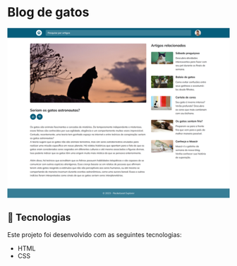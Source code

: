 # Blog de gatos

![Captura de Tela do Projeto](./.github/preview.png)

## 🚀 Tecnologias

Este projeto foi desenvolvido com as seguintes tecnologias:
- HTML
- CSS
